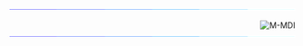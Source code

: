 <img src="https://raw.githubusercontent.com/H1xxxx/H1xxxx/main/a.gif" style="max-width: 100%; display: inline-block;" data-target="animated-image.originalImage">
<p><img align="right" src="https://github-readme-stats.vercel.app/api/top-langs/?username=M-MDI&layout=compact&theme=radical&langs_count=10" alt="M-MDI" /></p>
<img src="https://raw.githubusercontent.com/H1xxxx/H1xxxx/main/a.gif" style="max-width: 100%; display: inline-block;" data-target="animated-image.originalImage">
